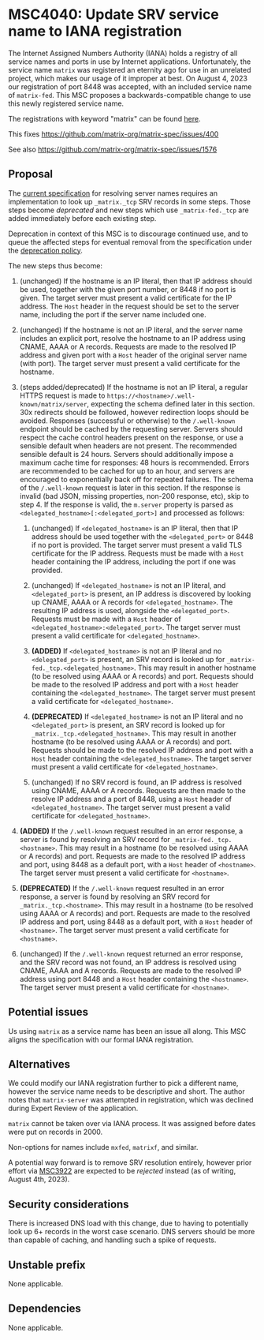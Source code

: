 # MSC4040: Update SRV service name to IANA registration

The Internet Assigned Numbers Authority (IANA) holds a registry of all service names and ports in use
by Internet applications. Unfortunately, the service name `matrix` was registered an eternity ago for
use in an unrelated project, which makes our usage of it improper at best. On August 4, 2023 our
registration of port 8448 was accepted, with an included service name of `matrix-fed`. This MSC
proposes a backwards-compatible change to use this newly registered service name.

The registrations with keyword "matrix" can be found [here](https://www.iana.org/assignments/service-names-port-numbers/service-names-port-numbers.xhtml?search=matrix).

This fixes https://github.com/matrix-org/matrix-spec/issues/400

See also https://github.com/matrix-org/matrix-spec/issues/1576

## Proposal

The [current specification](https://spec.matrix.org/v1.7/server-server-api/#resolving-server-names) for
resolving server names requires an implementation to look up `_matrix._tcp` SRV records in some steps.
Those steps become *deprecated* and new steps which use `_matrix-fed._tcp` are added immediately before
each existing step.

Deprecation in context of this MSC is to discourage continued use, and to queue the affected steps for eventual
removal from the specification under the [deprecation policy](https://spec.matrix.org/v1.7/#deprecation-policy).

The new steps thus become:

1. (unchanged) If the hostname is an IP literal, then that IP address should be used, together with the
   given port number, or 8448 if no port is given. The target server must present a valid certificate for
   the IP address. The `Host` header in the request should be set to the server name, including the port if
   the server name included one.

2. (unchanged) If the hostname is not an IP literal, and the server name includes an explicit port, resolve
   the hostname to an IP address using CNAME, AAAA or A records. Requests are made to the resolved IP address
   and given port with a `Host` header of the original server name (with port). The target server must present
   a valid certificate for the hostname.

3. (steps added/deprecated) If the hostname is not an IP literal, a regular HTTPS request is made to `https://<hostname>/.well-known/matrix/server`,
   expecting the schema defined later in this section. 30x redirects should be followed, however redirection
   loops should be avoided. Responses (successful or otherwise) to the `/.well-known` endpoint should be
   cached by the requesting server. Servers should respect the cache control headers present on the response,
   or use a sensible default when headers are not present. The recommended sensible default is 24 hours. Servers
   should additionally impose a maximum cache time for responses: 48 hours is recommended. Errors are recommended
   to be cached for up to an hour, and servers are encouraged to exponentially back off for repeated failures.
   The schema of the `/.well-known` request is later in this section. If the response is invalid (bad JSON,
   missing properties, non-200 response, etc), skip to step 4. If the response is valid, the `m.server`
   property is parsed as `<delegated_hostname>[:<delegated_port>]` and processed as follows:

   1. (unchanged) If `<delegated_hostname>` is an IP literal, then that IP address should be used together
      with the `<delegated_port>` or 8448 if no port is provided. The target server must present a valid TLS
      certificate for the IP address. Requests must be made with a `Host` header containing the IP address,
      including the port if one was provided.

   2. (unchanged) If `<delegated_hostname>` is not an IP literal, and `<delegated_port>` is present, an IP
      address is discovered by looking up CNAME, AAAA or A records for `<delegated_hostname>`. The resulting IP
      address is used, alongside the `<delegated_port>`. Requests must be made with a `Host` header of
      `<delegated_hostname>:<delegated_port>`. The target server must present a valid certificate for `<delegated_hostname>`.

   3. **(ADDED)** If `<delegated_hostname>` is not an IP literal and no `<delegated_port>` is present, an
      SRV record is looked up for `_matrix-fed._tcp.<delegated_hostname>`. This may result in another hostname
      (to be resolved using AAAA or A records) and port. Requests should be made to the resolved IP address and
      port with a `Host` header containing the `<delegated_hostname>`. The target server must present a valid
      certificate for `<delegated_hostname>`.

   4. **(DEPRECATED)** If `<delegated_hostname>` is not an IP literal and no `<delegated_port>` is present, an
      SRV record is looked up for `_matrix._tcp.<delegated_hostname>`. This may result in another hostname (to
      be resolved using AAAA or A records) and port. Requests should be made to the resolved IP address and port
      with a `Host` header containing the `<delegated_hostname>`. The target server must present a valid certificate
      for `<delegated_hostname>`.

   5. (unchanged) If no SRV record is found, an IP address is resolved using CNAME, AAAA or A records. Requests
      are then made to the resolve IP address and a port of 8448, using a `Host` header of `<delegated_hostname>`.
      The target server must present a valid certificate for `<delegated_hostname>`.

4. **(ADDED)** If the `/.well-known` request resulted in an error response, a server is found by resolving an
   SRV record for `_matrix-fed._tcp.<hostname>`. This may result in a hostname (to be resolved using AAAA or A
   records) and port. Requests are made to the resolved IP address and port, using 8448 as a default port, with
   a `Host` header of `<hostname>`. The target server must present a valid certificate for `<hostname>`.

5. **(DEPRECATED)** If the `/.well-known` request resulted in an error response, a server is found by resolving
   an SRV record for `_matrix._tcp.<hostname>`. This may result in a hostname (to be resolved using AAAA or A
   records) and port. Requests are made to the resolved IP address and port, using 8448 as a default port, with a
   `Host` header of `<hostname>`. The target server must present a valid certificate for `<hostname>`.

6. (unchanged) If the `/.well-known` request returned an error response, and the SRV record was not found, an IP
   address is resolved using CNAME, AAAA and A records. Requests are made to the resolved IP address using port
   8448 and a `Host` header containing the `<hostname>`. The target server must present a valid certificate for
   `<hostname>`.

## Potential issues

Us using `matrix` as a service name has been an issue all along. This MSC aligns the specification with our
formal IANA registration.

## Alternatives

We could modify our IANA registration further to pick a different name, however the service name needs to be
descriptive and short. The author notes that `matrix-server` was attempted in registration, which was declined
during Expert Review of the application.

`matrix` cannot be taken over via IANA process. It was assigned before dates were put on records in 2000.

Non-options for names include `mxfed`, `matrixf`, and similar.

A potential way forward is to remove SRV resolution entirely, however prior effort via
[MSC3922](https://github.com/matrix-org/matrix-spec-proposals/pull/3922) are expected to be *rejected* instead
(as of writing, August 4th, 2023).

## Security considerations

There is increased DNS load with this change, due to having to potentially look up 6+ records in the worst case
scenario. DNS servers should be more than capable of caching, and handling such a spike of requests.

## Unstable prefix

None applicable.

## Dependencies

None applicable.
